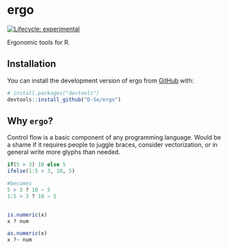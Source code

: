 
# ergo

<!-- badges: start -->
[![Lifecycle: experimental](https://img.shields.io/badge/lifecycle-experimental-orange.svg)](https://lifecycle.r-lib.org/articles/stages.html#experimental)
<!-- badges: end -->

Ergonomic tools for R.

## Installation

You can install the development version of ergo from [GitHub](https://github.com/) with:

``` r
# install.packages("devtools")
devtools::install_github("D-Se/ergo")
```

## Why `ergo`?

Control flow is a basic component of any programming language. Would be a shame if it requires people to juggle braces, consider vectorization, or in general write more glyphs than needed.

``` r
if(5 > 3) 10 else 5
ifelse(1:5 > 3, 10, 5)

#becomes
5 > 3 ? 10 ~ 5
1:5 > 3 ? 10 ~ 5


is.numeric(x)
x ? num

as.numeric(x)
x ?~ num
```

